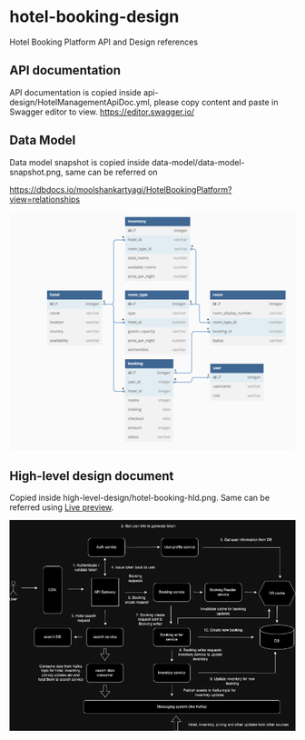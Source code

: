 # hotel-booking-design

Hotel Booking Platform API and Design references

## API documentation

API documentation is copied inside api-design/HotelManagementApiDoc.yml, please copy content and paste in Swagger editor to view. 
https://editor.swagger.io/ 

## Data Model

Data model snapshot is copied inside data-model/data-model-snapshot.png, same can be referred on 

https://dbdocs.io/moolshankartyagi/HotelBookingPlatform?view=relationships

![Data model image.](/images/datamodel.png "Data model image")

## High-level design document

Copied inside high-level-design/hotel-booking-hld.png. Same can be referred using [Live preview](https://app.diagrams.net/?tags=%7B%7D&lightbox=1&highlight=0000ff&edit=_blank&layers=1&nav=1&title=architectural.drawio#R%3Cmxfile%3E%3Cdiagram%20name%3D%22Page-1%22%20id%3D%22pf9O0TKkBPm4BQEg6i2m%22%3E5VxZd5s4FP41PmfmwTkIicWPSdppPdMlnZ7OPBOQbZ1goCDH8fz6kdjRVRLiGq8vDVxA4O%2B7upuuOsK3y6cPqZcsPscBDUemETyN8LuRaZqIIPFHSjaFxLGcQjBPWVCIUCP4zv6jpdAopSsW0KxzI4%2FjkLOkK%2FTjKKI%2B78i8NI3X3dtmcdh9a%2BLNKRB8970QSv9lAV8UUtd0GvlHyuaL6s3InhRXll51c%2FlLsoUXxOuWCL8f4ds0jnlxtHy6paEEr8KleO6PZ67WH5bSiPd5wP7y82E6HX8d322%2BTf%2BcbtjDP8m4HOXRC1flD%2F6R0bT8YL6pUBDfnsjD1TK89nmcjvDNI005Ezh98u5peBdnjLM4Erfcx5zHy9YN1yGbyws8ToR0wZehOEHiMF7xkEX0tmbOEMLye8Sz9OnZH4pq%2BITe0XhJeboRt5QPjJFVQl7qXE3BumFQnkvRokUesUq9KXVmXg%2FdwCoOSmTfgLIJUL6%2BmwrBB4%2FTtbcBcK8XjNPviefL87WYWF3gvCwpAJuxJxrsBjSEnC5mCAHMJgbErJLtHDPrGc00kjSeMYGUQIymj0xgpMKXxqsokMDkaL0C5g6ww6SLnTMB0CFTg509FHY21LeV%2BJLjQQwZR4ZY5W5akAGQaBRcS48izvzQyzLmd3FpQGwMGQ2Ae3kVoxYIlgaDSpbS0OPssTu8DpjyDXcxEy%2BuKSCKjSR2d4QsXqU%2BLR9quxVlnIn58jjcS%2BeUg3Fyluof%2FQvEQdvaj7hMfBg%2FIz6Rja6sLhUG3o5SOBQiuBerAk%2FpzurbEnlDNgjv0MZl1Ev947JyKo7YwYc2dO6lGTrTVCIba0tLhw3j5YEGNnUmDNZZ9ChAjnM0j0XrcfVICROZwOh7vzpfqfjl6Dx23K7dMRRse%2Bu8OpBK0tA6D9OAM6dOzJ%2Bu6zUmW1JH1IHcK2u%2F5EEffebkIdtUPT4i29GHbKzMPLJX8jDMiG7i%2BIFF8yP2NWalcgfzNRg66Xc3AKeqnuZvQiYAS%2FHraN0X0H66rwWe%2FzDPAf9aFNJKeVbUUJG1G4htpxv1YFsTwlZZWBtidzCIoU%2F4TLPMm5e6uck4XYqD30L2IMtEf3mzB%2B%2F3g%2BuqkijbCIZFNiEQx8qM7x5HaJ6tK3H%2BMeZ5Eb%2FOp1L6c0UzDhAUWHClMlnWen2BCW1Xiasi8JIFgXxci7fO1v%2BaeVBsceV%2FOqprQcixOxDkpEeZqbINs5A%2Bla7x5ry8JJ50eXHQttGpMpC95%2BiUQGNfTh4xnjFtkjN5mqTMLyyUFwXi35gv8nr2Kgk8TjNxNEvjZetCgUJ2etOO4K7LqF1IS70w0egXGcplVDZUVy0S6HujfAExWy01a1%2BHrxodPoOu%2FNJl2y0R3Xd4sVS8%2B8f2SiygpudD2y3o%2BZvYvvT2J2h3xHW1bj2B%2BYCrURA82MRx9jFxql%2FnFk%2BWXRTOSUwpYOxUJ7D9qgVRU5ChpxWsrTfT6m%2FqBdK72N5SKn90nyU5P3YoJ1XAHsXhXB7WuXVxRXxJ6%2BLBvVPti44m4yaTF1Bfp4znqKsoV6Is8aIOovbPlezIaaXXYz8OZcvLtfySiHHmhcUA5Z3PE1cM3n3hkfGpVlAOv0Jl6Ssohu%2F5C1hxqozngj55c9mAdJPQlIkvkf6okt5VIvN1TPOemtKC7ghj27aVOdMznhushGLBeBgge16xG6l%2Bcr14Z6nV8L6OhrjqUPtdB7R6BOPnRZ5tGrsiry4RHIq8i1vQInZ3%2FZ0Y5tbkKY2dRO1weXNbiv49lq1%2FT6MLxYi71YweqcJ5aQZ2lU4Btcuodx3QNUDo308zdkbexbXVqORZW7fVqANN9muRq7l%2BOdSpFtlCk20tsqN4ZmL1S7nfapHV91jdzQ7DWGQbZiLnrhlut%2BkAGdtrBlaSHnWRZ1eaobwHoX1oBr40zXDMLszYUIbobzEstUVmzyG4DfMnJNe95R4JATbzPS7bBuR785tYUAh4%2FEAjQPPRV8WVRn9k9yw%2BDFYTt2EKhCX%2BH6hUk1Wxy4dFszhdevmmsnplVNNJc%2FTwW4rn0qyF1qZxP%2FDDxR9TC3%2Bu8uKfOY1oetJTAE3UnREaDuruyL2sSNsw2yOShWmWrVpIG7IMXRGx0m3NPH7w3R4GSOe5BpsBDoz4bYl9s2zgp7RQ%2BJNtfYJroWYVzrbXQver9A4MqJ3XgDcymocP%2BQyACzsnx4tSwsLa9TOkowU7Q9FiAlrcKy3areYAQ7v3pDRUSRkyte45NaKwYrYI1uxR1e2IJi%2FE1r9GE0w6kCF5uq0mTUTX0mVUtJ0a5EQpu2pbjbXtG3goyGGqMJGI%2F9AouCEC1jPgQFnft7DGW%2B%2BXg4vbRUIMdR5s2RLjqAMNVIMBH0yMt31X9%2F5hajYOjLinUSu9L%2FsLymlcT%2BCmP%2FfkprJqTg0YAO55KsNVkrvVfcgy2YdLpSXNqhAi37SRnyRiMlestM3t6fKiaL9l11H4q0UBcyhmYBPVbdEQPco7pPOJURRh9Mwsmr73Fkndvvem051y%2BWTRBz%2BjVP7hi3zTTk7%2Bqzv5j57jsTUBK5KQY2RpA31nqPzLhYlvDbWmtrbvXrSxutXs4L1o7sW12ri7a9ZQeyjASAPX%2Bd2La7UZIwSqPur2wb70QQsGhhqaPxj43777cngrpS6oODCssjUcI8t6ns9nrJQ4bf6DwALX5r9ZxO%2F%2FBw%3D%3D%3C%2Fdiagram%3E%3C%2Fmxfile%3E).

![Data model image.](/images/architectural.webp "Data model image")








